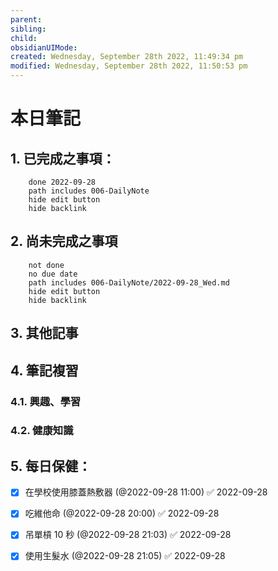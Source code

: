 ```yaml
---
parent: 
sibling: 
child: 
obsidianUIMode: 
created: Wednesday, September 28th 2022, 11:49:34 pm
modified: Wednesday, September 28th 2022, 11:50:53 pm
---
```


# 本日筆記


## 1. 已完成之事項：
```tasks
	done 2022-09-28
	path includes 006-DailyNote
	hide edit button 
	hide backlink
```

## 2. 尚未完成之事項
```tasks
	not done
	no due date
	path includes 006-DailyNote/2022-09-28_Wed.md
	hide edit button 
	hide backlink
```

## 3. 其他記事

## 4. 筆記複習
### 4.1. 興趣、學習

### 4.2. 健康知識

## 5. 每日保健：
- [x] 在學校使用膝蓋熱敷器 (@2022-09-28 11:00) ✅ 2022-09-28
- [x] 吃維他命 (@2022-09-28 20:00) ✅ 2022-09-28
- [x] 吊單槓 10 秒 (@2022-09-28 21:03) ✅ 2022-09-28
- [x] 使用生髮水 (@2022-09-28 21:05) ✅ 2022-09-28


